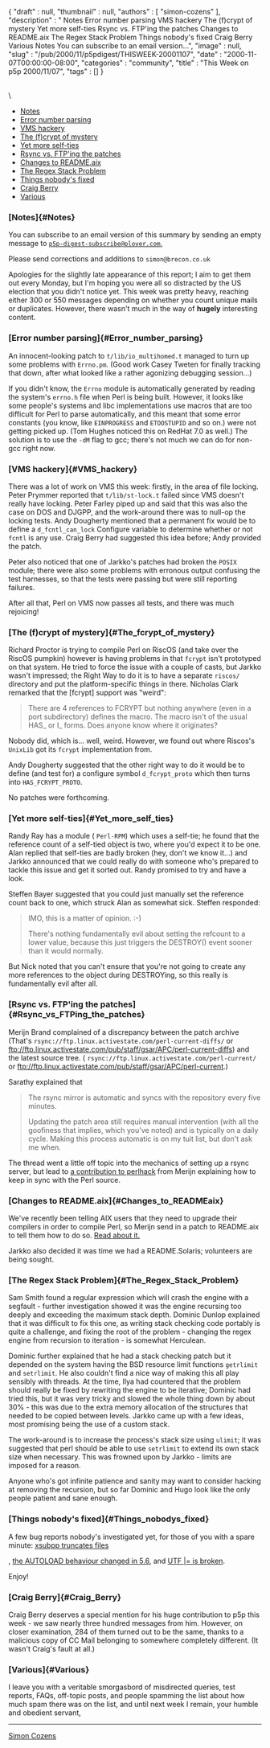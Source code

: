 {
   "draft" : null,
   "thumbnail" : null,
   "authors" : [
      "simon-cozens"
   ],
   "description" : " Notes Error number parsing VMS hackery The (f)crypt of mystery Yet more self-ties Rsync vs. FTP'ing the patches Changes to README.aix The Regex Stack Problem Things nobody's fixed Craig Berry Various Notes You can subscribe to an email version...",
   "image" : null,
   "slug" : "/pub/2000/11/p5pdigest/THISWEEK-20001107",
   "date" : "2000-11-07T00:00:00-08:00",
   "categories" : "community",
   "title" : "This Week on p5p 2000/11/07",
   "tags" : []
}





\
\

-   [Notes](#Notes)
-   [Error number parsing](#Error_number_parsing)
-   [VMS hackery](#VMS_hackery)
-   [The (f)crypt of mystery](#The_fcrypt_of_mystery)
-   [Yet more self-ties](#Yet_more_self_ties)
-   [Rsync vs. FTP'ing the patches](#Rsync_vs_FTPing_the_patches)
-   [Changes to README.aix](#Changes_to_READMEaix)
-   [The Regex Stack Problem](#The_Regex_Stack_Problem)
-   [Things nobody's fixed](#Things_nobodys_fixed)
-   [Craig Berry](#Craig_Berry)
-   [Various](#Various)

### [Notes]{#Notes}

You can subscribe to an email version of this summary by sending an
empty message to
[`p5p-digest-subscribe@plover.com`.](mailto:p5p-digest-subscribe@plover.com)

Please send corrections and additions to `simon@brecon.co.uk`

Apologies for the slightly late appearance of this report; I aim to get
them out every Monday, but I'm hoping you were all so distracted by the
US election that you didn't notice yet. This week was pretty heavy,
reaching either 300 or 550 messages depending on whether you count
unique mails or duplicates. However, there wasn't much in the way of
**hugely** interesting content.

### [Error number parsing]{#Error_number_parsing}

An innocent-looking patch to `t/lib/io_multihomed.t` managed to turn up
some problems with `Errno.pm`. (Good work Casey Tweten for finally
tracking that down, after what looked like a rather agonizing debugging
session...)

If you didn't know, the `Errno` module is automatically generated by
reading the system's `errno.h` file when Perl is being built. However,
it looks like some people's systems and libc implementations use macros
that are too difficult for Perl to parse automatically, and this meant
that some error constants (you know, like `EINPROGRESS` and `ETOOSTUPID`
and so on.) were not getting picked up. (Tom Hughes noticed this on
RedHat 7.0 as well.) The solution is to use the `-dM` flag to gcc;
there's not much we can do for non-gcc right now.

### [VMS hackery]{#VMS_hackery}

There was a lot of work on VMS this week: firstly, in the area of file
locking. Peter Prymmer reported that `t/lib/st-lock.t` failed since VMS
doesn't really have locking. Peter Farley piped up and said that this
was also the case on DOS and DJGPP, and the work-around there was to
null-op the locking tests. Andy Dougherty mentioned that a permanent fix
would be to define a `d_fcntl_can_lock` Configure variable to determine
whether or not `fcntl` is any use. Craig Berry had suggested this idea
before; Andy provided the patch.

Peter also noticed that one of Jarkko's patches had broken the `POSIX`
module; there were also some problems with erronous output confusing the
test harnesses, so that the tests were passing but were still reporting
failures.

After all that, Perl on VMS now passes all tests, and there was much
rejoicing!

### [The (f)crypt of mystery]{#The_fcrypt_of_mystery}

Richard Proctor is trying to compile Perl on RiscOS (and take over the
RiscOS pumpkin) however is having problems in that `fcrypt` isn't
prototyped on that system. He tried to force the issue with a couple of
casts, but Jarkko wasn't impressed; the Right Way to do it is to have a
separate `riscos/` directory and put the platform-specific things in
there. Nicholas Clark remarked that the \[fcrypt\] support was "weird":

> There are 4 references to FCRYPT but nothing anywhere (even in a port
> subdirectory) defines the macro. The macro isn't of the usual HAS\_ or
> I\_ forms. Does anyone know where it originates?

Nobody did, which is... well, weird. However, we found out where
Riscos's `UnixLib` got its `fcrypt` implementation from.

Andy Dougherty suggested that the other right way to do it would be to
define (and test for) a configure symbol `d_fcrypt_proto` which then
turns into `HAS_FCRYPT_PROTO`.

No patches were forthcoming.

### [Yet more self-ties]{#Yet_more_self_ties}

Randy Ray has a module ( `Perl-RPM`) which uses a self-tie; he found
that the reference count of a self-tied object is two, where you'd
expect it to be one. Alan replied that self-ties are badly broken (hey,
don't we know it...) and Jarkko announced that we could really do with
someone who's prepared to tackle this issue and get it sorted out. Randy
promised to try and have a look.

Steffen Bayer suggested that you could just manually set the reference
count back to one, which struck Alan as somewhat sick. Steffen
responded:

> IMO, this is a matter of opinion. :-)
>
> There's nothing fundamentally evil about setting the refcount to a
> lower value, because this just triggers the DESTROY() event sooner
> than it would normally.

But Nick noted that you can't ensure that you're not going to create any
more references to the object during DESTROYing, so this really is
fundamentally evil after all.

### [Rsync vs. FTP'ing the patches]{#Rsync_vs_FTPing_the_patches}

Merijn Brand complained of a discrepancy between the patch archive
(That's `rsync://ftp.linux.activestate.com/perl-current-diffs/` or
<ftp://ftp.linux.activestate.com/pub/staff/gsar/APC/perl-current-diffs>)
and the latest source tree. (
`rsync://ftp.linux.activestate.com/perl-current/` or
<ftp://ftp.linux.activestate.com/pub/staff/gsar/APC/perl-current>.)

Sarathy explained that

> The rsync mirror is automatic and syncs with the repository every five
> minutes.
>
> Updating the patch area still requires manual intervention (with all
> the goofiness that implies, which you've noted) and is typically on a
> daily cycle. Making this process automatic is on my tuit list, but
> don't ask me when.

The thread went a little off topic into the mechanics of setting up a
rsync server, but lead to [a contribution to
perlhack](http://www.xray.mpe.mpg.de/mailing-lists/perl5-porters/2000-11/msg00073.html)
from Merijn explaining how to keep in sync with the Perl source.

### [Changes to README.aix]{#Changes_to_READMEaix}

We've recently been telling AIX users that they need to upgrade their
compilers in order to compile Perl, so Merijn send in a patch to
README.aix to tell them how to do so. [Read about
it.](http://www.xray.mpe.mpg.de/mailing-lists/perl5-porters/2000-11/msg00152.html)

Jarkko also decided it was time we had a README.Solaris; volunteers are
being sought.

### [The Regex Stack Problem]{#The_Regex_Stack_Problem}

Sam Smith found a regular expression which will crash the engine with a
segfault - further investigation showed it was the engine recursing too
deeply and exceeding the maximum stack depth. Dominic Dunlop explained
that it was difficult to fix this one, as writing stack checking code
portably is quite a challenge, and fixing the root of the problem -
changing the regex engine from recursion to iteration - is somewhat
Herculean.

Dominic further explained that he had a stack checking patch but it
depended on the system having the BSD resource limit functions
`getrlimit` and `setrlimit`. He also couldn't find a nice way of making
this all play sensibly with threads. At the time, Ilya had countered
that the problem should really be fixed by rewriting the engine to be
iterative; Dominic had tried this, but it was very tricky and slowed the
whole thing down by about 30% - this was due to the extra memory
allocation of the structures that needed to be copied between levels.
Jarkko came up with a few ideas, most promising being the use of a
custom stack.

The work-around is to increase the process's stack size using `ulimit`;
it was suggested that perl should be able to use `setrlimit` to extend
its own stack size when necessary. This was frowned upon by Jarkko -
limits are imposed for a reason.

Anyone who's got infinite patience and sanity may want to consider
hacking at removing the recursion, but so far Dominic and Hugo look like
the only people patient and sane enough.

### [Things nobody's fixed]{#Things_nobodys_fixed}

A few bug reports nobody's investigated yet, for those of you with a
spare minute: [xsubpp truncates
files](http://www.xray.mpe.mpg.de/mailing-lists/perl5-porters/2000-11/msg00043.html)

, [the AUTOLOAD behaviour changed in
5.6](http://www.xray.mpe.mpg.de/mailing-lists/perl5-porters/2000-11/msg00060.html),
and [UTF |= is
broken](http://www.xray.mpe.mpg.de/mailing-lists/perl5-porters/2000-11/msg00221.html).

Enjoy!

### [Craig Berry]{#Craig_Berry}

Craig Berry deserves a special mention for his huge contribution to p5p
this week - we saw nearly three hundred messages from him. However, on
closer examination, 284 of them turned out to be the same, thanks to a
malicious copy of CC Mail belonging to somewhere completely different.
(It wasn't Craig's fault at all.)

### [Various]{#Various}

I leave you with a veritable smorgasbord of misdirected queries, test
reports, FAQs, off-topic posts, and people spamming the list about how
much spam there was on the list, and until next week I remain, your
humble and obedient servant,

------------------------------------------------------------------------

[Simon Cozens](mailto:simon@brecon.co.uk)


